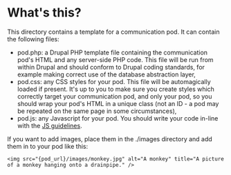 # What's this?

This directory contains a template for a communication pod. It can contain the following files:

- pod.php: a Drupal PHP template file containing the communication pod's HTML and any server-side PHP code. This file will be run from within Drupal and should conform to Drupal coding standards, for example making correct use of the database abstraction layer,
- pod.css: any CSS styles for your pod. This file will be automagically loaded if present. It's up to you to make sure you create styles which correctly target your communication pod, and only your pod, so you should wrap your pod's HTML in a unique class (not an ID - a pod may be repeated on the same page in some circumstances),
- pod.js: any Javascript for your pod. You should write your code in-line with the [JS guidelines](https://confluence.au.flitech.net/display/FCUK/JS+Guidelines).

If you want to add images, place them in the ./images directory and add them in to your pod like this:

`<img src="{pod_url}/images/monkey.jpg" alt="A monkey" title="A picture of a monkey hanging onto a drainpipe." />`
